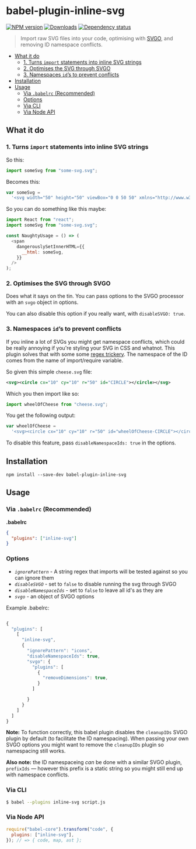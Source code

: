 # babel-plugin-inline-svg

[![NPM version][npm-image]][npm-url]
[![Downloads][downloads-image]][npm-url]
[![Dependency status][david-dm-image]][david-dm-url]

> Import raw SVG files into your code, optimising with [SVGO](https://github.com/svg/svgo/), and removing ID namespace conflicts.

<!-- TOC depthFrom:2 depthTo:3 -->

- [What it do](#what-it-do)
  - [1. Turns `import` statements into inline SVG strings](#1-turns-import-statements-into-inline-svg-strings)
  - [2. Optimises the SVG through SVGO](#2-optimises-the-svg-through-svgo)
  - [3. Namespaces `id`’s to prevent conflicts](#3-namespaces-ids-to-prevent-conflicts)
- [Installation](#installation)
- [Usage](#usage)
  - [Via `.babelrc` (Recommended)](#via-babelrc-recommended)
  - [Options](#options)
  - [Via CLI](#via-cli)
  - [Via Node API](#via-node-api)

<!-- /TOC -->

## What it do

### 1. Turns `import` statements into inline SVG strings

So this:

```js
import someSvg from "some-svg.svg";
```

Becomes this:

```js
var someSvg =
  '<svg width="50" height="50" viewBox="0 0 50 50" xmlns="http://www.w3.org/2000/svg"><title>home</title><path d="M37.6 24.104l-4.145-4.186v-6.389h-3.93v2.416L26.05 12.43a1.456 1.456 0 0 0-2.07 0L12.43 24.104a1.488 1.488 0 0 0 0 2.092c.284.288.658.431 1.031.431h1.733V38h6.517v-8.475h6.608V38h6.517V26.627h1.77v-.006c.36-.01.72-.145.995-.425a1.488 1.488 0 0 0 0-2.092" fill="#191919" fill-rule="evenodd" id="someSvg-someID"/></svg>';
```

So you can do something like this maybe:

```js
import React from "react";
import someSvg from "some-svg.svg";

const NaughtyUsage = () => (
  <span
    dangerouslySetInnerHTML={{
      __html: someSvg,
    }}
  />
);
```

### 2. Optimises the SVG through SVGO

Does what it says on the tin. You can pass options to the SVGO processor with an `svgo` object in options.

You can also disable this option if you really want, with `disableSVGO: true`.

### 3. Namespaces `id`’s to prevent conflicts

If you inline a lot of SVGs you might get namespace conflicts, which could be really annoying if you're styling your SVG in CSS and whatnot. This plugin solves that with some some [regex trickery](.lib/optimize.js#L29). The namespace of the ID comes from the name of import/require variable.

So given this simple `cheese.svg` file:

```svg
<svg><circle cx="10" cy="10" r="50" id="CIRCLE"></circle></svg>
```

Which you then import like so:

```js
import wheelOfCheese from "cheese.svg";
```

You get the following output:

```js
var wheelOfCheese =
  '<svg><circle cx="10" cy="10" r="50" id="wheelOfCheese-CIRCLE"></circle></svg>';
```

To disable this feature, pass `disableNamespaceIds: true` in the options.

## Installation

```
npm install --save-dev babel-plugin-inline-svg
```

## Usage

### Via `.babelrc` (Recommended)

**.babelrc**

```json
{
  "plugins": ["inline-svg"]
}
```

### Options

- _`ignorePattern`_ - A string regex that imports will be tested against so you can ignore them
- _`disableSVGO`_ - set to `false` to disable running the svg through SVGO
- _`disableNamespaceIds`_ - set to `false` to leave all id's as they are
- _`svgo`_ - an object of SVGO options

Example .babelrc:

```js

{
  "plugins": [
    [
      "inline-svg",
      {
        "ignorePattern": "icons",
        "disableNamespaceIds": true,
        "svgo": {
          "plugins": [
            {
              "removeDimensions": true,
            }
          ]

        }
      }
    ]
  ]
}

```

**Note:** To function correctly, this babel plugin disables the `cleanupIDs` SVGO plugin by default (to facilitate the ID namespacing). When passing your own SVGO options you might want to remove the `cleanupIDs` plugin so namespacing still works.

**Also note:** the ID namespaceing _can_ be done with a similar SVGO plugin, `prefixIds` — however this prefix is a static string so you might still end up with namespace conflicts.

### Via CLI

```sh
$ babel --plugins inline-svg script.js
```

### Via Node API

```javascript
require("babel-core").transform("code", {
  plugins: ["inline-svg"],
}); // => { code, map, ast };
```

[npm-url]: https://npmjs.org/package/babel-plugin-inline-svg
[downloads-image]: http://img.shields.io/npm/dm/babel-plugin-inline-svg.svg
[npm-image]: http://img.shields.io/npm/v/babel-plugin-inline-svg.svg
[david-dm-url]: https://david-dm.org/iest/babel-plugin-inline-svg
[david-dm-image]: https://david-dm.org/iest/babel-plugin-inline-svg.svg
